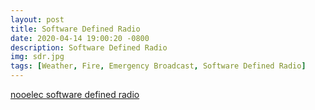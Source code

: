 ```yaml
---
layout: post
title: Software Defined Radio
date: 2020-04-14 19:00:20 -0800
description: Software Defined Radio
img: sdr.jpg
tags: [Weather, Fire, Emergency Broadcast, Software Defined Radio]
---
```

<!-- <img src='{{site.baseurl}}/assets/img/file.jpg' alt='file desc'> -->

[nooelec software defined radio](nooelec.com)

